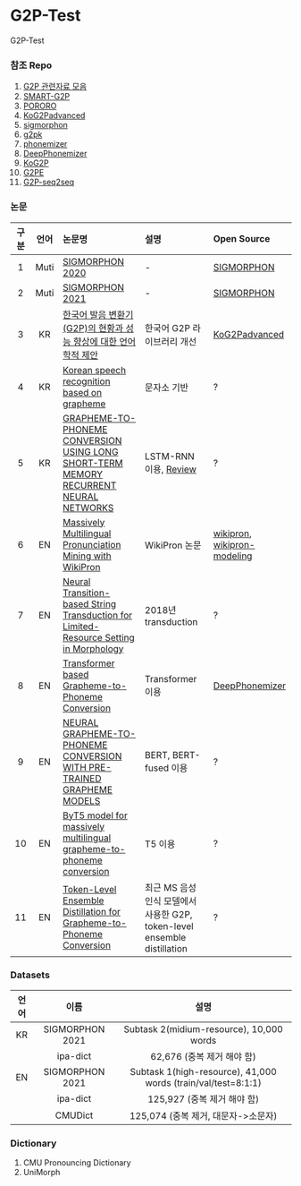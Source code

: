 # G2P-Test
G2P-Test

### 참조 Repo

  1. [G2P 관련자료 모음](https://github.com/lifefeel/Grapheme-to-Phoneme)
  2. [SMART-G2P](https://github.com/SMART-TTS/SMART-G2P?fbclid=IwAR2EyuFnFOekhGn_LmVn8kW-QytRMRfwTVCq9pMQquF9ggQLDPvYxZRiwdM)
  3. [PORORO](https://github.com/kakaobrain/pororo)
  4. [KoG2Padvanced](https://github.com/seongmin-mun/KoG2Padvanced)
  5. [sigmorphon](https://github.com/sigmorphon/2021-task1)
  6. [g2pk](https://github.com/Kyubyong/g2pK)
  7. [phonemizer](https://github.com/bootphon/phonemizer)
  8. [DeepPhonemizer](https://github.com/as-ideas/DeepPhonemizer)
  9. [KoG2P](https://github.com/scarletcho/KoG2P)
  10. [G2PE](https://github.com/Kyubyong/g2p)
  11. [G2P-seq2seq](https://github.com/cmusphinx/g2p-seq2seq)


### 논문
| 구분 | 언어 | 논문명 | 설명 | Open Source |
|:----:|:----:|:------|:---|:-----------|
|1     | Muti | [SIGMORPHON 2020](https://aclanthology.org/2020.sigmorphon-1.2.pdf) | - | [SIGMORPHON](https://github.com/sigmorphon) |
|2     | Muti | [SIGMORPHON 2021](https://aclanthology.org/2021.sigmorphon-1.13.pdf) | - | [SIGMORPHON](https://github.com/sigmorphon) |
|3     | KR | [한국어 발음 변환기(G2P)의 현황과 성능 향상에 대한 언어학적 제안](https://www.kci.go.kr/kciportal/ci/sereArticleSearch/ciSereArtiView.kci?sereArticleSearchBean.artiId=ART002922160) | 한국어 G2P 라이브러리 개선 | [KoG2Padvanced](https://github.com/seongmin-mun/KoG2Padvanced) |
|4     | KR | [Korean speech recognition based on grapheme](https://www.jask.or.kr/articles/xml/bQA1/) | 문자소 기반 | ? |
|5     | KR | [GRAPHEME-TO-PHONEME CONVERSION USING LONG SHORT-TERM MEMORY RECURRENT NEURAL NETWORKS](https://ieeexplore.ieee.org/stamp/stamp.jsp?tp=&arnumber=7178767) | LSTM-RNN 이용, [Review](https://changjinhan.github.io/paper%20review/LSTM-G2P/) | ? |
|6     | EN | [Massively Multilingual Pronunciation Mining with WikiPron](https://aclanthology.org/2020.lrec-1.521.pdf) | WikiPron 논문 | [wikipron](https://github.com/kylebgorman/wikipron), [wikipron-modeling](https://github.com/CUNY-CL/wikipron-modeling) |
|7     | EN | [Neural Transition-based String Transduction for Limited-Resource Setting in Morphology](https://web.archive.org/web/20200213235925id_/https://www.zora.uzh.ch/id/eprint/162579/1/MakarovClematide2018.pdf) | 2018년 transduction | ? |
|8     | EN | [Transformer based Grapheme-to-Phoneme Conversion](https://arxiv.org/ftp/arxiv/papers/2004/2004.06338.pdf) | Transformer 이용 | [DeepPhonemizer](https://github.com/as-ideas/DeepPhonemizer) |
|9     | EN | [NEURAL GRAPHEME-TO-PHONEME CONVERSION WITH PRE-TRAINED GRAPHEME MODELS](https://arxiv.org/abs/2201.10716) | BERT, BERT-fused 이용 | ? |
|10     | EN | [ByT5 model for massively multilingual grapheme-to-phoneme conversion](https://arxiv.org/pdf/2204.03067.pdf) | T5 이용 | ? |
|11     | EN | [Token-Level Ensemble Distillation for Grapheme-to-Phoneme Conversion](https://arxiv.org/pdf/1904.03446.pdf) | 최근 MS 음성인식 모델에서 사용한 G2P, token-level ensemble distillation  | ? |

### Datasets
  
  | 언어 | 이름 |설명|
  |:----:|:--------:|:----:|
  | KR | SIGMORPHON 2021 | Subtask 2(midium-resource), 10,000 words|
  |    |ipa-dict         | 62,676 (중복 제거 해야 함)               |
  | EN | SIGMORPHON 2021 | Subtask 1(high-resource), 41,000 words (train/val/test=8:1:1)|
  |    |ipa-dict         | 125,927 (중복 제거 해야 함)              |
  |    |CMUDict          | 125,074 (중복 제거, 대문자->소문자)       |

### Dictionary
  
  1. CMU Pronouncing Dictionary
  2. UniMorph
